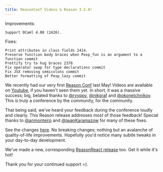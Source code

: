 ```yaml
---
title: ReasonConf Videos & Reason 3.5.0!
---
```


Improvements:

    Support OCaml 4.08 (2426).

Fixes:

    Print attributes in class fields 2414.
    Preserve function body braces when Pexp_fun is an argument to a function commit
    Prettify try to hug braces 2378
    Fix operator swap for type declarations commit
    Fix JSX removing semicolons commit
    Better formatting of Pexp_lazy commit


We recently had our very first [Reason Conf](https://www.reason-conf.com) last May! Videos are available on [Youtube](https://www.youtube.com/channel/UCtFP_Hn5nIbZY4Xi47qfHhw/playlists), if you haven't seen them yet. In short, it was a massive success; big, belated thanks to [@ryyppy](https://twitter.com/ryyppy), [@nikgraf](https://twitter.com/nikgraf) and [@okonetchnikov](https://twitter.com/okonetchnikov). This is truly a conference by the community, for the community.

That being said, we've heard your feedback during the conference loudly and clearly. This Reason release addresses _most_ of those feedback! Special thanks to [@anmonteiro](https://twitter.com/anmonteiro90) and [@iwanKaramazow](https://twitter.com/_iwan_refmt) for many of these fixes.

See the changes [here](https://github.com/facebook/reason/blob/master/HISTORY.md#332). No breaking changes; nothing but an avalanche of quality-of-life improvements. Hopefully you'd notice many subtle tweaks in your day-to-day development.

We've made a new, corresponding [ReasonReact release](https://reasonml.github.io/reason-react/blog/2018/08/06/050) too. Get it while it's hot!

Thank you for your continued support =).
